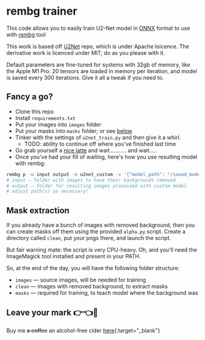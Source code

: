 # rembg trainer

This code allows you to easily train U2-Net model in [ONNX](https://github.com/onnx/onnx) format to use with [rembg](https://github.com/danielgatis/rembg]) tool

This work is based off [U2Net](https://github.com/xuebinqin/U-2-Net) repo, which is under Apache loicence. The derivative work is licenced under MIT; do as you please with it.

Default parameters are fine-tuned for systems with 32gb of memory, like the Apple M1 Pro: 20 tensors are loaded in memory per iteration, and model is saved every 300 iterations. Give it all a tweak if you need to.

## Fancy a go?

- Clone this repo
- Install `requirements.txt`
- Put your images into `images` folder
- Put your masks into `masks` folder; or see [below](#mask-generation)
- Tinker with the settings of `u2net_train.py` and then give it a whirl.
  - TODO: ability to continue off where you've finished last time
- Go grab yourself a [nice latte](https://www.youtube.com/shorts/h75W1uhL-iQ) and wait........... and wait.....
- Once you've had your fill of waiting, here's how you use resulting model with rembg:

```bash
rembg p -w input output -m u2net_custom -x '{"model_path": "/saved_models/u2net/2700.onnx"}'
# input — folder with images to have their backgrounds removed
# output — folder for resulting images processed with custom model
# adjust path(s) as necessary!
```

## Mask extraction

If you already have a bunch of images with removed background, then you can create masks off them using the provided `alpha.py` script. Create a directory called `clean`, put your pngs there, and launch the script.

But fair warning mate: the script is very CPU-heavy. Oh, and you'll need the ImageMagick tool installed and present in your PATH.

So, at the end of the day, you will have the following folder structure:

- `images` — source images, will be needed for training
- `clean` — images with removed background, to extract masks
- `masks` — required for training, to teach model where the background was

## Leave your mark 👉👈🥺

Buy me ~~a coffee~~ an alcohol-free cider [here](http://buymeacoffee.com/jonathunky){:target="_blank"}
